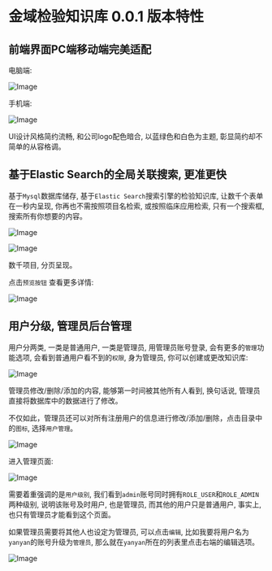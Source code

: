 # 金域检验知识库 0.0.1 版本特性

## 前端界面PC端移动端完美适配

电脑端:

![Image](src/main/webapp/content/images/kingmed_index_pc.png)

手机端:

![Image](src/main/webapp/content/images/kingmed_index_mobile.png)

UI设计风格简约流畅, 和公司logo配色暗合, 以蓝绿色和白色为主题, 彰显简约却不简单的从容格调。

## 基于Elastic Search的全局关联搜索, 更准更快

基于`Mysql`数据库储存, 基于`Elastic Search`搜索引擎的检验知识库, 让数千个表单在一秒内呈现, 你再也不需按照项目名检索, 或按照临床应用检索, 只有一个搜索框, 搜索所有你想要的内容。

![Image](src/main/webapp/content/images/kingmed_knowledge_pc.png)

![Image](src/main/webapp/content/images/kingmed_knowledge_mobile.png)

数千项目, 分页呈现。

点击`预览按钮` 查看更多详情:

![Image](src/main/webapp/content/images/kingmed_knowledge_detail_mobile.png)

## 用户分级, 管理员后台管理

用户分两类, 一类是普通用户, 一类是管理员, 用管理员账号登录, 会有更多的`管理`功能选项, 会看到普通用户看不到的`权限`, 身为管理员, 你可以创建或更改知识库:

![Image](src/main/webapp/content/images/kingmed_knowledge_admin.png)

管理员修改/删除/添加的内容, 能够第一时间被其他所有人看到, 换句话说, 管理员直接将数据库中的数据进行了修改。

不仅如此，管理员还可以对所有注册用户的信息进行修改/添加/删除，点击目录中的`图标`, 选择`用户管理`。

![Image](src/main/webapp/content/images/kingmed_navbar_admin_pc.png)

进入管理页面:

![Image](src/main/webapp/content/images/kingmed_user_admin_pc.png)

需要着重强调的是`用户级别`, 我们看到`admin`账号同时拥有`ROLE_USER`和`ROLE_ADMIN`两种级别, 说明该账号及时用户, 也是管理员, 而其他的用户只是普通用户, 事实上, 也只有管理员才能看到这个页面。

如果管理员需要将其他人也设定为管理员, 可以点击`编辑`, 比如我要将用户名为`yanyan`的账号升级为`管理员`, 那么就在`yanyan`所在的列表里点击右端的编辑选项。

![Image](src/main/webapp/content/images/kingmed_knowledge_user_admin_edit_pc.png)





